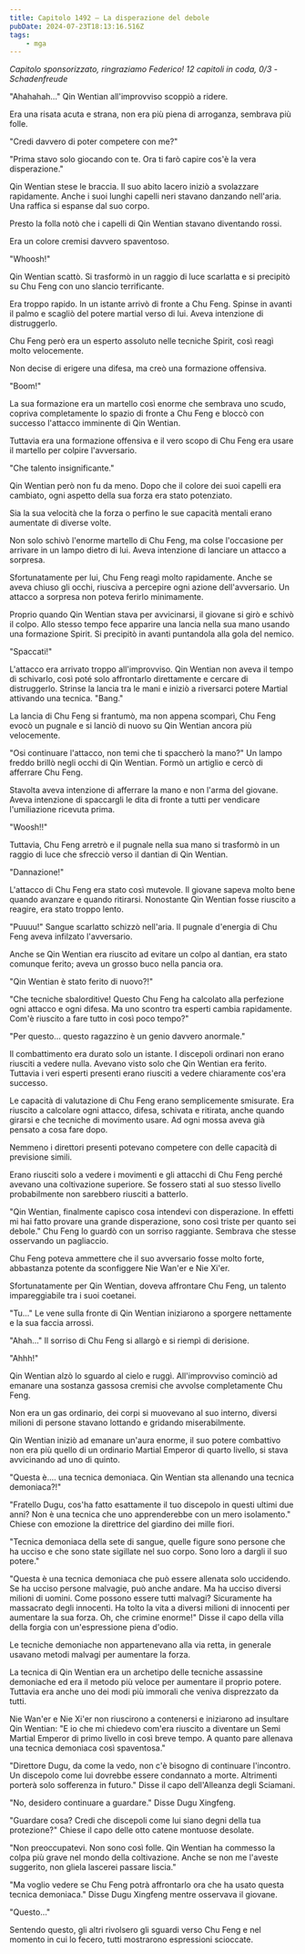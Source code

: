 ```yaml
---
title: Capitolo 1492 – La disperazione del debole
pubDate: 2024-07-23T18:13:16.516Z
tags:
    - mga
---
```



<em>Capitolo sponsorizzato, ringraziamo Federico!
12 capitoli in coda, 0/3
-Schadenfreude</em>


"Ahahahah..." Qin Wentian all'improvviso scoppiò a ridere.


Era una risata acuta e strana, non era più piena di arroganza, sembrava più folle.


"Credi davvero di poter competere con me?"


"Prima stavo solo giocando con te. Ora ti farò capire cos'è la vera disperazione."


Qin Wentian stese le braccia. Il suo abito lacero iniziò a svolazzare rapidamente. Anche i suoi lunghi capelli neri stavano danzando nell'aria. Una raffica si espanse dal suo corpo.


Presto la folla notò che i capelli di Qin Wentian stavano diventando rossi.


Era un colore cremisi davvero spaventoso.


"Whoosh!"


Qin Wentian scattò. Si trasformò in un raggio di luce scarlatta e si precipitò su Chu Feng con uno slancio terrificante.


Era troppo rapido. In un istante arrivò di fronte a Chu Feng. Spinse in avanti il palmo e scagliò del potere martial verso di lui. Aveva intenzione di distruggerlo.


Chu Feng però era un esperto assoluto nelle tecniche Spirit, così reagì molto velocemente.


Non decise di erigere una difesa, ma creò una formazione offensiva.


"Boom!"


La sua formazione era un martello così enorme che sembrava uno scudo, copriva completamente lo spazio di fronte a Chu Feng e bloccò con successo l'attacco imminente di Qin Wentian.


Tuttavia era una formazione offensiva e il vero scopo di Chu Feng era usare il martello per colpire l'avversario.


"Che talento insignificante."


Qin Wentian però non fu da meno. Dopo che il colore dei suoi capelli era cambiato, ogni aspetto della sua forza era stato potenziato.


Sia la sua velocità che la forza o perfino le sue capacità mentali erano aumentate di diverse volte.


Non solo schivò l'enorme martello di Chu Feng, ma colse l'occasione per arrivare in un lampo dietro di lui. Aveva intenzione di lanciare un attacco a sorpresa.


Sfortunatamente per lui, Chu Feng reagì molto rapidamente. Anche se aveva chiuso gli occhi, riusciva a percepire ogni azione dell'avversario. Un attacco a sorpresa non poteva ferirlo minimamente.


Proprio quando Qin Wentian stava per avvicinarsi, il giovane si girò e schivò il colpo. Allo stesso tempo fece apparire una lancia nella sua mano usando una formazione Spirit. Si precipitò in avanti puntandola alla gola del nemico.


"Spaccati!"


L'attacco era arrivato troppo all'improvviso. Qin Wentian non aveva il tempo di schivarlo, così poté solo affrontarlo direttamente e cercare di distruggerlo. Strinse la lancia tra le mani e iniziò a riversarci potere Martial attivando una tecnica. "Bang."


La lancia di Chu Feng si frantumò, ma non appena scomparì, Chu Feng evocò un pugnale e si lanciò di nuovo su Qin Wentian ancora più velocemente.


"Osi continuare l'attacco, non temi che ti spaccherò la mano?" Un lampo freddo brillò negli occhi di Qin Wentian. Formò un artiglio e cercò di afferrare Chu Feng.


Stavolta aveva intenzione di afferrare la mano e non l'arma del giovane. Aveva intenzione di spaccargli le dita di fronte a tutti per vendicare l'umiliazione ricevuta prima.


"Woosh!!"


Tuttavia, Chu Feng arretrò e il pugnale nella sua mano si trasformò in un raggio di luce che sfrecciò verso il dantian di Qin Wentian.


"Dannazione!"


L'attacco di Chu Feng era stato così mutevole. Il giovane sapeva molto bene quando avanzare e quando ritirarsi. Nonostante Qin Wentian fosse riuscito a reagire, era stato troppo lento.


"Puuuu!" Sangue scarlatto schizzò nell'aria. Il pugnale d'energia di Chu Feng aveva infilzato l'avversario.


Anche se Qin Wentian era riuscito ad evitare un colpo al dantian, era stato comunque ferito; aveva un grosso buco nella pancia ora.


"Qin Wentian è stato ferito di nuovo?!"


"Che tecniche sbalorditive! Questo Chu Feng ha calcolato alla perfezione ogni attacco e ogni difesa. Ma uno scontro tra esperti cambia rapidamente. Com'è riuscito a fare tutto in così poco tempo?"


"Per questo... questo ragazzino è un genio davvero anormale."


Il combattimento era durato solo un istante. I discepoli ordinari non erano riusciti a vedere nulla. Avevano visto solo che Qin Wentian era ferito. Tuttavia i veri esperti presenti erano riusciti a vedere chiaramente cos'era successo.


Le capacità di valutazione di Chu Feng erano semplicemente smisurate. Era riuscito a calcolare ogni attacco, difesa, schivata e ritirata, anche quando girarsi e che tecniche di movimento usare. Ad ogni mossa aveva già pensato a cosa fare dopo.


Nemmeno i direttori presenti potevano competere con delle capacità di previsione simili.


Erano riusciti solo a vedere i movimenti e gli attacchi di Chu Feng perché avevano una  coltivazione superiore. Se fossero stati al suo stesso livello probabilmente non sarebbero riusciti a batterlo.


"Qin Wentian, finalmente capisco cosa intendevi con disperazione. In effetti mi hai fatto provare una grande disperazione, sono così triste per quanto sei debole." Chu Feng lo guardò con un sorriso raggiante. Sembrava che stesse osservando un pagliaccio.


Chu Feng poteva ammettere che il suo avversario fosse molto forte, abbastanza potente da sconfiggere Nie Wan'er e Nie Xi'er.


Sfortunatamente per Qin Wentian, doveva affrontare Chu Feng, un talento impareggiabile tra i suoi coetanei.


"Tu..." Le vene sulla fronte di Qin Wentian iniziarono a sporgere nettamente e la sua faccia arrossì.


"Ahah..." Il sorriso di Chu Feng si allargò e si riempì di derisione.


"Ahhh!"


Qin Wentian alzò lo sguardo al cielo e ruggì. All'improvviso cominciò ad emanare una sostanza gassosa cremisi che avvolse completamente Chu Feng.


Non era un gas ordinario, dei corpi si muovevano al suo interno, diversi milioni di persone stavano lottando e gridando miserabilmente.


Qin Wentian iniziò ad emanare un'aura enorme, il suo potere combattivo non era più quello di un ordinario Martial Emperor di quarto livello, si stava avvicinando ad uno di quinto.


"Questa è.... una tecnica demoniaca. Qin Wentian sta allenando una tecnica demoniaca?!"


"Fratello Dugu, cos'ha fatto esattamente il tuo discepolo in questi ultimi due anni? Non è una tecnica che uno apprenderebbe con un mero isolamento." Chiese con emozione la direttrice del giardino dei mille fiori.


"Tecnica demoniaca della sete di sangue, quelle figure sono persone che ha ucciso e che sono state sigillate nel suo corpo. Sono loro a dargli il suo potere."


"Questa è una tecnica demoniaca che può essere allenata solo uccidendo. Se ha ucciso persone malvagie, può anche andare. Ma ha ucciso diversi milioni di uomini. Come possono essere tutti malvagi? Sicuramente ha massacrato degli innocenti. Ha tolto la vita a diversi milioni di innocenti per aumentare la sua forza. Oh, che crimine enorme!" Disse il capo della villa della forgia con un'espressione piena d'odio.


Le tecniche demoniache non appartenevano alla via retta, in generale usavano metodi malvagi per aumentare la forza.


La tecnica di Qin Wentian era un archetipo delle tecniche assassine demoniache ed era il metodo più veloce per aumentare il proprio potere. Tuttavia era anche uno dei modi più immorali che veniva disprezzato da tutti.


Nie Wan'er e Nie Xi'er non riuscirono a contenersi e iniziarono ad insultare Qin Wentian: "E io che mi chiedevo com'era riuscito a diventare un Semi Martial Emperor di primo livello in così breve tempo. A quanto pare allenava una tecnica demoniaca così spaventosa." 


"Direttore Dugu, da come la vedo, non c'è bisogno di continuare l'incontro. Un discepolo come lui dovrebbe essere condannato a morte. Altrimenti porterà solo sofferenza in futuro." Disse il capo dell'Alleanza degli Sciamani.


"No, desidero continuare a guardare." Disse Dugu Xingfeng.


"Guardare cosa? Credi che discepoli come lui siano degni della tua protezione?" Chiese il capo delle otto catene montuose desolate.


"Non preoccupatevi. Non sono così folle. Qin Wentian ha commesso la colpa più grave nel mondo della coltivazione. Anche se non me l'aveste suggerito, non gliela lascerei passare liscia."


"Ma voglio vedere se Chu Feng potrà affrontarlo ora che ha usato questa tecnica demoniaca." Disse Dugu Xingfeng mentre osservava il giovane.


"Questo..."


Sentendo questo, gli altri rivolsero gli sguardi verso Chu Feng e nel momento in cui lo fecero, tutti mostrarono espressioni scioccate.
                                


                                



